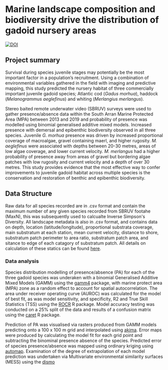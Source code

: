 # Marine landscape composition and biodiversity drive the distribution of gadoid nursery areas

[![DOI](https://zenodo.org/badge/788506086.svg)](https://doi.org/10.5281/zenodo.14996684)

## Project summary
Survival during species juvenile stages may potentially be the most important factor in a population’s recruitment. Using a combination of environmental variables gathered in the field with imaging and predictive mapping, this study predicted the nursery habitat of three commercially important juvenile gadoid species; Atlantic cod (<em>Gadus morhua</em>), haddock (<em>Melanogrammus aeglefinus</em>) and whiting (<em>Merlangius merlangus</em>). 

Stereo baited remote underwater video (SBRUV) surveys were used to gather presence/absence data within the South Arran Marine Protected Area (MPA) between 2013 and 2019 and probability of presence was modelled using binomial generalised additive mixed models. Increased presence with demersal and epibenthic biodiversity observed in all three species. Juvenile <em>G. morhua</em> presence was driven by increased proportional coverage of macroalgae, gravel containing maerl, and higher rugosity. <em>M. aeglefinus</em> were associated with depths between 20-30 metres, areas of low algae coverage, and lower current velocity. <em>M. merlangus</em> had a higher probability of presence away from areas of gravel but bordering algae patches with low rugosity and current velocity and a depth of over 30 metres. This study provides evidence that the most effective way to confer improvements to juvenile gadoid habitat across multiple species is the conservation and restoration of benthic and epibenthic biodiversity.

## Data Structure
Raw data for all species recorded are in .csv format and contain the maximum number of any given species recorded from SBRUV footahe (MaxN), this was subsequently used to calcualte Inverse Simpson's Diversity. All landscape metadata is also in .csv format, and contains data on depth, location (latitude/longitude), proportional substrata coverage, main substratum at each station, mean current velocity, distance to shore, substratum patch perimeter to area ratio, substratum patch area, and sitance to edge of each catagory of substratum patch. All details on calculation of these statics can be found [here](https://github.com/NWMilne/Seascape_mapping).

### Data analysis
Species distribution modelling of presence/absence (PA) for each of the three gadoid species was underaken with a binomial Generalised Additive Mixed Models (GAMM) using the [gamm4](https://github.com/cran/gamm4) package, with marine protect area (MPA) zone as a random effect to account for spatial autocorrelation. 
The area under receiver operating curve (AUROC) was calculated for the model of best fit, as was model sensitivity, and specificity, R2 and True Skill Statistics (TSS) using the [ROCR](https://github.com/cran/ROCR) R package. Model accuracy testing was conducted on a 25% split of the data and results of a confusion matrix using the [caret](https://github.com/topepo/caret/) R package.

Prediction of PA was visualised via rasters produced from GAMM models predicting onto a 100 x 100 m grid and interpolated using [akima](https://github.com/cran/akima).
Error maps were produced by calculating the model fit for each grid point and subtracting the binominal presence absence of the species. Predicted error of species presence/absence was mapped using ordinary kriging using [automap](https://github.com/cran/automap).
Examination of the degree of extrapolation of each model prediction was undertaken via Multivariate environmental similarity surfaces (MESS) using the [dismo](https://github.com/cran/dismo)

